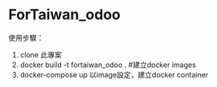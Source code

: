 # ForTaiwan_odoo

使用步驟：
1. clone 此專案
2. docker build -t fortaiwan_odoo .  #建立docker images
3. docker-compose up 以image設定，建立docker container
